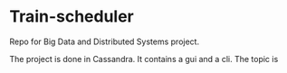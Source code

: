 # Train-scheduler

Repo for Big Data and Distributed Systems project.

The project is done in Cassandra. It contains a gui and a cli. The topic is 
